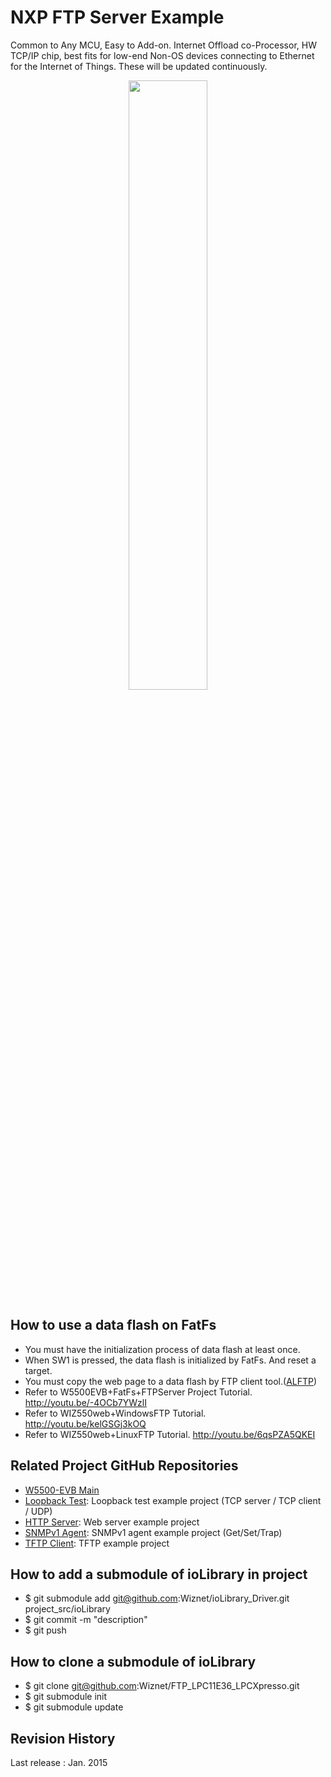 # NXP FTP Server Example
Common to Any MCU, Easy to Add-on. Internet Offload co-Processor, HW TCP/IP chip, 
best fits for low-end Non-OS devices connecting to Ethernet for the Internet of Things. These will be updated continuously.

<!-- W5500 EVB pic -->
<p align="center">
  <img width="50%" src="http://wizwiki.net/wiki/lib/exe/fetch.php?media=products:w5500:w5500_evb:w5500-evb_side.png" />
</p>

## How to use a data flash on FatFs
- You must have the initialization process of data flash at least once.
- When SW1 is pressed, the data flash is initialized by FatFs. And reset a target.
- You must copy the web page to a data flash by FTP client tool.([ALFTP](http://www.altools.com/ALTools/ALFTP.aspx))
- Refer to W5500EVB+FatFs+FTPServer Project Tutorial. http://youtu.be/-4OCb7YWzlI
- Refer to WIZ550web+WindowsFTP Tutorial. http://youtu.be/kelGSGj3kOQ
- Refer to WIZ550web+LinuxFTP Tutorial. http://youtu.be/6qsPZA5QKEI

## Related Project GitHub Repositories
- [W5500-EVB Main](https://github.com/Wiznet/W5500_EVB)
- [Loopback Test](https://github.com/Wiznet/Loopback_LPC11E36_LPCXpresso): Loopback test example project (TCP server / TCP client / UDP)
- [HTTP Server](https://github.com/Wiznet/HTTPServer_LPC11E36_LPCXpresso): Web server example project
- [SNMPv1 Agent](https://github.com/Wiznet/SNMP_LPC11E36_LPCXpresso): SNMPv1 agent example project (Get/Set/Trap)
- [TFTP Client](https://github.com/Wiznet/TFTP_LPC11E36_LPCXpresso): TFTP example project

## How to add a submodule of ioLibrary in project
- $ git submodule add git@github.com:Wiznet/ioLibrary_Driver.git project_src/ioLibrary
- $ git commit -m "description"
- $ git push

## How to clone a submodule of ioLibrary
- $ git clone git@github.com:Wiznet/FTP_LPC11E36_LPCXpresso.git
- $ git submodule init
- $ git submodule update

## Revision History
Last release : Jan. 2015
